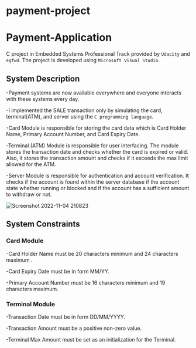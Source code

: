 # payment-project

# Payment-Application
C project in Embedded Systems Professional Track provided by `Udacity` and `egfwd`. The project is developed using `Microsoft Visual Studio`.

## System Description
-Payment systems are now available everywhere and everyone interacts with these systems every day.

-I implemented the SALE transaction only by simulating the card, terminal(ATM), and server using the `C programming language`.

-Card Module is responsible for storing the card data which is Card Holder Name, Primary Account Number, and Card Expiry Date.

-Terminal (ATM) Module is responsible for user interfacing. The module stores the transaction date and checks whether the card is expired or valid. Also, it stores the transaction amount and checks if it exceeds the max limit allowed for the ATM.

-Server Module is responsible for authentication and account verification. It checks if the account is found within the server database if the account state whether running or blocked and if the account has a sufficient amount to withdraw or not.

![Screenshot 2022-11-04 210823](https://user-images.githubusercontent.com/70335125/200056073-aca21402-c805-488b-91a7-20d8cb3f3099.png)


## System Constraints
### Card Module 
-Card Holder Name must be 20 characters  minimum  and 24 characters maximum .

-Card Expiry Date must be in form MM/YY.

-Primary Account Number must be 16 characters minimum and 19 characters maximum.

### Terminal Module
-Transaction Date must be in form DD/MM/YYYY.

-Transaction Amount must be a positive non-zero value.

-Terminal Max Amount must be set as an initialization for the Terminal.

